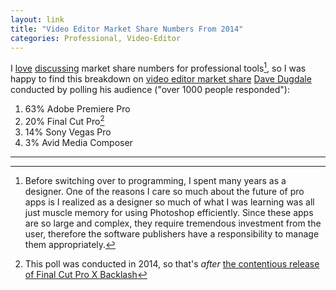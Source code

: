 ```yaml
---
layout: link
title: "Video Editor Market Share Numbers From 2014"
categories: Professional, Video-Editor
---
```


I [love](/2019/04/01/professional-work-on-the-ipad-in-context/) [discussing](/2019/04/02/sketch-figmas-market-share/) market share numbers for professional tools[^photoshop], so I was happy to find this breakdown on [video editor market share](http://www.learningvideo.com/nle-market-share-breakdown/) [Dave Dugdale](https://twitter.com/dugdale) conducted by polling his audience ("over 1000 people responded"):

1. 63% Adobe Premiere Pro
2. 20% Final Cut Pro[^finalcut]
3. 14% Sony Vegas Pro
4. 3% Avid Media Composer

* * *

[^photoshop]: Before switching over to programming, I spent many years as a designer. One of the reasons I care so much about the future of pro apps is I realized as a designer so much of what I was learning was all just muscle memory for using Photoshop efficiently. Since these apps are so large and complex, they require tremendous investment from the user, therefore the software publishers have a responsibility to manage them appropriately.

[^finalcut]: This poll was conducted in 2014, so that's *after* [the contentious release of Final Cut Pro X Backlash](https://daringfireball.net/2011/06/final_cut_pro_x_backlash)
